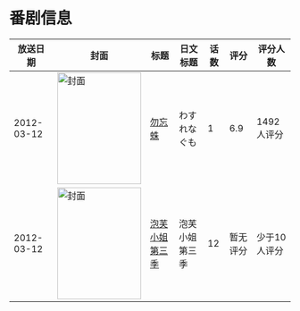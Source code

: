 # 番剧信息

|放送日期|封面|标题|日文标题|话数|评分|评分人数|
|---|---|---|---|---|---|---|
|2012-03-12|<img src="https://lain.bgm.tv/pic/cover/c/70/c7/39303_qvKjj.jpg" alt="封面" style="width:150px;height:200px;object-fit:cover;">|[勿忘蛛](https://bangumi.tv/subject/39303)|わすれなぐも|1|6.9|1492人评分|
|2012-03-12|<img src="https://lain.bgm.tv/pic/cover/c/96/79/207410_si24v.jpg" alt="封面" style="width:150px;height:200px;object-fit:cover;">|[泡芙小姐 第三季](https://bangumi.tv/subject/207410)|泡芙小姐 第三季|12|暂无评分|少于10人评分|
